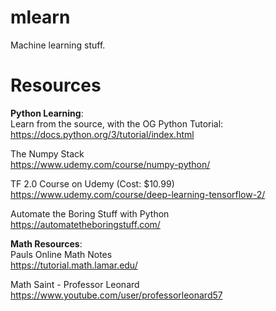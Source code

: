 # mlearn
Machine learning stuff.

# Resources

**Python Learning**: <br />
Learn from the source, with the OG Python Tutorial: <br />
https://docs.python.org/3/tutorial/index.html

The Numpy Stack <br />
https://www.udemy.com/course/numpy-python/

TF 2.0 Course on Udemy (Cost: $10.99) <br />
https://www.udemy.com/course/deep-learning-tensorflow-2/

Automate the Boring Stuff with Python <br />
https://automatetheboringstuff.com/

**Math Resources**: <br />
Pauls Online Math Notes <br />
https://tutorial.math.lamar.edu/

Math Saint - Professor Leonard <br />
https://www.youtube.com/user/professorleonard57
